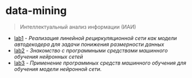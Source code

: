 # data-mining

> Интеллектуальный анализ информации (ИАИ)

- [lab1](/data-mining/lab1) - _Реализация линейной рециркуляционной сети как модели автодекодера для задачи понижения размерности данных_
- [lab2](/data-mining/lab2) - _Знакомство с программными средствами машинного обучения нейронных сетей_
- [lab3](/data-mining/lab3) - _Применение программных средств машинного обучения для обучения модели нейронной сети._
